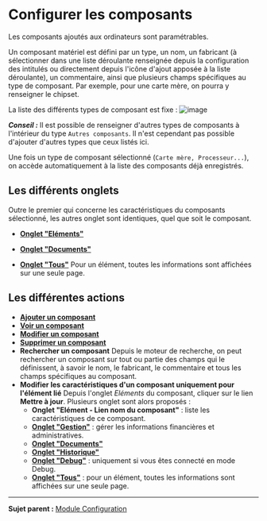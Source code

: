 Configurer les composants
=========================

Les composants ajoutés aux ordinateurs sont paramétrables.

Un composant matériel est défini par un type, un nom, un fabricant (à sélectionner dans une liste déroulante renseignée depuis la configuration des intitulés ou directement depuis l'icône d'ajout apposée à la liste déroulante), un commentaire, ainsi que plusieurs champs spécifiques au type de composant. Par exemple, pour une carte mère, on pourra y renseigner le chipset.

La liste des différents types de composant est fixe :
![image](docs/image/listeComposants.png)

***Conseil :*** Il est possible de renseigner d'autres types de composants à l'intérieur du type `Autres composants`. Il n'est cependant pas possible d'ajouter d'autres types que ceux listés ici.

Une fois un type de composant sélectionné (`Carte mère, Processeur...`), on accède automatiquement à la liste des composants déjà enregistrés. 

Les différents onglets
----------------------

Outre le premier qui concerne les caractéristiques du composants sélectionné, les autres onglet sont identiques, quel que soit le composant.

-   **[Onglet "Eléments"](index.php?fr/Les_différents_onglets/Onglet_Eléments.md)**

-   **[Onglet "Documents"](index.php?fr/Les_différents_onglets/Onglet_Documents.md)**

-   **[Onglet "Tous"](index.php?fr/Les_différents_onglets/Onglet_Tous.md)**
     Pour un élément, toutes les informations sont affichées sur une seule page.


Les différentes actions
-----------------------
-   **[Ajouter un composant](index.php?fr/Les_différentes_actions/Créer_un_nouvel_objet.md)**
-   **[Voir un composant](index.php?fr/Les_différentes_actions/Visualiser_un_objet.md)**
-   **[Modifier un composant](index.php?fr/Les_différentes_actions/Modifier_un_objet.md)**
-   **[Supprimer un composant](index.php?fr/Les_différentes_actions/Supprimer_un_objet.md)**
-   **Rechercher un composant**
    Depuis le moteur de recherche, on peut rechercher un composant sur tout ou partie des champs qui le définissent, à savoir le nom, le fabricant, le commentaire et tous les champs spécifiques au composant.
-   **Modifier les caractéristiques d'un composant uniquement pour l'élément lié**
    Depuis l'onglet *Eléments* du composant, cliquer sur le lien **Mettre à jour**.
    Plusieurs onglet sont alors proposés :
    - **Onglet "Elément - Lien nom du composant"** : liste les caractéristiques de ce composant.
    - **[Onglet "Gestion"](index.php?fr/Les_différents_onglets/Onglet_Gestion.md)** :     gérer les informations financières et administratives.
    - **[Onglet "Documents"](index.php?fr/Les_différents_onglets/Onglet_Documents.md)**
    - **[Onglet "Historique"](index.php?fr/Les_différents_onglets/Onglet_Historique.md)**
    - **[Onglet "Debug"](index.php?fr/Les_différents_onglets/Onglet_Debug.md)** : uniquement si vous êtes connecté en mode Debug.
    - **[Onglet "Tous"](index.php?fr/Les_différents_onglets/Onglet_Tous.md)** : pour un élément, toutes les informations sont affichées sur une seule page.

-------
**Sujet parent :** [Module Configuration](index.php?fr/08_Module_Configuration/01_Module_Configuration.md "Module Configuration de GLPI")